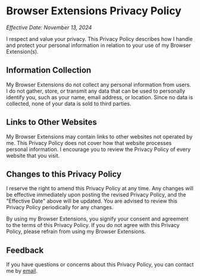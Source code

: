 # Browser Extensions Privacy Policy

_Effective Date: November 13, 2024_

I respect and value your privacy. This Privacy Policy describes how I handle and protect your personal information in relation to your use of my Browser Extension(s).

## Information Collection
My Browser Extensions do not collect any personal information from users. I do not gather, store, or transmit any data that can be used to personally identify you, such as your name, email address, or location. Since no data is collected, none of your data is sold to third parties.

## Links to Other Websites
My Browser Extensions may contain links to other websites not operated by me. This Privacy Policy does not cover how that website processes personal information. I encourage you to review the Privacy Policy of every website that you visit.

## Changes to this Privacy Policy
I reserve the right to amend this Privacy Policy at any time. Any changes will be effective immediately upon posting the revised Privacy Policy, and the "Effective Date" above will be updated. You are advised to review this Privacy Policy periodically for any changes.

By using my Browser Extensions, you signify your consent and agreement to the terms of this Privacy Policy. If you do not agree with this Privacy Policy, please refrain from using my Browser Extensions.

## Feedback
If you have questions or concerns about this Privacy Policy, you can contact me by [email](mailto:elementdavv@hotmail.com).
